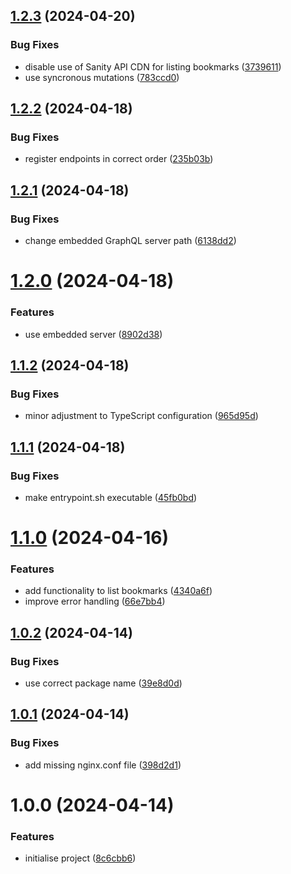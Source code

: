 ## [1.2.3](https://github.com/aldra-consulting/mission-graphql-api/compare/1.2.2...1.2.3) (2024-04-20)


### Bug Fixes

* disable use of Sanity API CDN for listing bookmarks ([3739611](https://github.com/aldra-consulting/mission-graphql-api/commit/37396113b9795729d3f7d4d8a3fe1324e78814b4))
* use syncronous mutations ([783ccd0](https://github.com/aldra-consulting/mission-graphql-api/commit/783ccd0437bb97d31f7807eadcbc04753f7afe70))

## [1.2.2](https://github.com/aldra-consulting/mission-graphql-api/compare/1.2.1...1.2.2) (2024-04-18)


### Bug Fixes

* register endpoints in correct order ([235b03b](https://github.com/aldra-consulting/mission-graphql-api/commit/235b03bc83df4ca9df2107308c06ad67fa93044d))

## [1.2.1](https://github.com/aldra-consulting/mission-graphql-api/compare/1.2.0...1.2.1) (2024-04-18)


### Bug Fixes

* change embedded GraphQL server path ([6138dd2](https://github.com/aldra-consulting/mission-graphql-api/commit/6138dd2a83edad168f24ecda6500053531c322bf))

# [1.2.0](https://github.com/aldra-consulting/mission-graphql-api/compare/1.1.2...1.2.0) (2024-04-18)


### Features

* use embedded server ([8902d38](https://github.com/aldra-consulting/mission-graphql-api/commit/8902d386115f16dd8ad5fdfabdf37ed870d702a5))

## [1.1.2](https://github.com/aldra-consulting/mission-graphql-api/compare/1.1.1...1.1.2) (2024-04-18)


### Bug Fixes

* minor adjustment to TypeScript configuration ([965d95d](https://github.com/aldra-consulting/mission-graphql-api/commit/965d95de87c4e256e04c830a748729f796709126))

## [1.1.1](https://github.com/aldra-consulting/mission-graphql-api/compare/1.1.0...1.1.1) (2024-04-18)


### Bug Fixes

* make entrypoint.sh executable ([45fb0bd](https://github.com/aldra-consulting/mission-graphql-api/commit/45fb0bd6e8a8dd6422ac690ea0bdd5200a7be590))

# [1.1.0](https://github.com/aldra-consulting/mission-graphql-api/compare/1.0.2...1.1.0) (2024-04-16)


### Features

* add functionality to list bookmarks ([4340a6f](https://github.com/aldra-consulting/mission-graphql-api/commit/4340a6ff7d7851cbe83f505e84a8520293263d3b))
* improve error handling ([66e7bb4](https://github.com/aldra-consulting/mission-graphql-api/commit/66e7bb4ba2607bc8d414a2a9df5a7e66351f637b))

## [1.0.2](https://github.com/aldra-consulting/mission-graphql-api/compare/1.0.1...1.0.2) (2024-04-14)


### Bug Fixes

* use correct package name ([39e8d0d](https://github.com/aldra-consulting/mission-graphql-api/commit/39e8d0d2cb9769c3f973dccedaba63e231608618))

## [1.0.1](https://github.com/aldra-consulting/mission-graphql-api/compare/1.0.0...1.0.1) (2024-04-14)


### Bug Fixes

* add missing nginx.conf file ([398d2d1](https://github.com/aldra-consulting/mission-graphql-api/commit/398d2d1d75ccd4d6cb5c4c935710416083166d92))

# 1.0.0 (2024-04-14)


### Features

* initialise project ([8c6cbb6](https://github.com/aldra-consulting/mission-graphql-api/commit/8c6cbb6cd234086b5bf66cf0e9fc850347272383))
